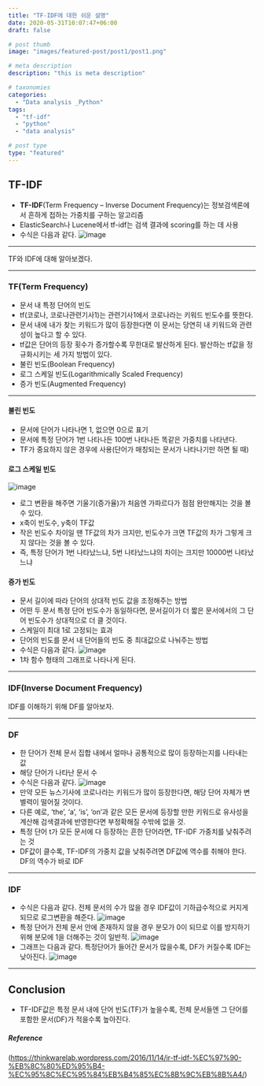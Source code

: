 ```yaml
---
title: "TF-IDF에 대한 쉬운 설명"
date: 2020-05-31T10:07:47+06:00
draft: false

# post thumb
image: "images/featured-post/post1/post1.png"

# meta description
description: "this is meta description"

# taxonomies
categories: 
  - "Data analysis _Python"
tags:
  - "tf-idf"
  - "python"
  - "data analysis"

# post type
type: "featured"
---
```


## TF-IDF

- **TF-IDF**(Term Frequency – Inverse Document Frequency)는 정보검색론에서 흔하게 접하는 가중치를 구하는 알고리즘
- ElasticSearch나 Lucene에서 tf-idf는 검색 결과에 scoring를 하는 데 사용
- 수식은 다음과 같다.
![image](../../images/featured-post/post1/img01.png)

<hr>

TF와 IDF에 대해 알아보겠다.

<hr>

### TF(Term Frequency)

- 문서 내 특정 단어의 빈도
- tf(코로나, 코로나관련기사1)는 관련기사1에서 코로나라는 키워드 빈도수를 뜻한다.
- 문서 내에 내가 찾는 키워드가 많이 등장한다면 이 문서는 당연히 내 키워드와 관련성이 높다고 할 수 있다.
- tf값은 단어의 등장 횟수가 증가할수록 무한대로 발산하게 된다. 발산하는 tf값을 정규화시키는 세 가지 방법이 있다.
- 불린 빈도(Boolean Frequency)
- 로그 스케일 빈도(Logarithmically Scaled Frequency)
- 증가 빈도(Augmented Frequency)

<hr>

#### 불린 빈도

- 문서에 단어가 나타나면 1, 없으면 0으로 표기
- 문서에 특정 단어가 1번 나타나든 100번 나타나든 똑같은 가중치를 나타낸다.
- TF가 중요하지 않은 경우에 사용(단어가 매칭되는 문서가 나타나기만 하면 될 때)

#### 로그 스케일 빈도

![image](../../images/featured-post/post1/img03.png)
- 로그 변환을 해주면 기울기(증가율)가 처음엔 가파르다가 점점 완만해지는 것을 볼 수 있다.
- x축이 빈도수, y축이 TF값
- 작은 빈도수 차이일 땐 TF값의 차가 크지만, 빈도수가 크면 TF값의 차가 그렇게 크지 않다는 것을 볼 수 있다.
- 즉, 특정 단어가 1번 나타났느냐, 5번 나타났느냐의 차이는 크지만 10000번 나타났느냐 

#### 증가 빈도

- 문서 길이에 따라 단어의 상대적 빈도 값을 조정해주는 방법
- 어떤 두 문서 특정 단어 빈도수가 동일하다면, 문서길이가 더 짧은 문서에서의 그 단어 빈도수가 상대적으로 더 클 것이다.
- 스케일이 최대 1로 고정되는 효과
- 단어의 빈도를 문서 내 단어들의 빈도 중 최대값으로 나눠주는 방법
- 수식은 다음과 같다.
![image](../../images/featured-post/post1/img06.png)
- 1차 함수 형태의 그래프로 나타나게 된다.

<hr>

### IDF(Inverse Document Frequency)
IDF를 이해하기 위해 DF를 알아보자.

<hr>

### DF

- 한 단어가 전체 문서 집합 내에서 얼마나 공통적으로 많이 등장하는지를 나타내는 값
- 해당 단어가 나타난 문서 수
- 수식은 다음과 같다.
![image](../../images/featured-post/post1/img07.png)
- 만약 모든 뉴스기사에 코로나라는 키워드가 많이 등장한다면, 해당 단어 자체가 변별력이 떨어질 것이다.
- 다른 예로, ‘the’, ‘a’, ‘is’, ‘on’과 같은 모든 문서에 등장할 만한 키워드로 유사성을 계산해 검색결과에 반영한다면 부정확해질 수밖에 없을 것.
- 특정 단어 t가 모든 문서에 다 등장하는 흔한 단어라면, TF-IDF 가중치를 낮춰주려는 것
- DF값이 클수록, TF-IDF의 가중치 값을 낮춰주려면 DF값에 역수를 취해야 한다. DF의 역수가 바로 IDF

<hr>

### IDF

- 수식은 다음과 같다. 전체 문서의 수가 많을 경우 IDF값이 기하급수적으로 커지게 되므로 로그변환을 해준다.
![image](../../images/featured-post/post1/img08.png)
- 특정 단어가 전체 문서 안에 존재하지 않을 경우 분모가 0이 되므로 이를 방지하기 위해 분모에 1을 더해주는 것이 일반적.
![image](../../images/featured-post/post1/img09.png)
- 그래프는 다음과 같다. 특정단어가 들어간 문서가 많을수록, DF가 커질수록 IDF는 낮아진다.
![image](../../images/featured-post/post1/img10.png)

<hr>

## Conclusion
- TF-IDF값은 특정 문서 내에 단어 빈도(TF)가 높을수록, 전체 문서들엔 그 단어를 포함한 문서(DF)가 적을수록 높아진다.


##### Reference
(https://thinkwarelab.wordpress.com/2016/11/14/ir-tf-idf-%EC%97%90-%EB%8C%80%ED%95%B4-%EC%95%8C%EC%95%84%EB%B4%85%EC%8B%9C%EB%8B%A4/)

<!-- 
##### Heading 5
###### Heading 6

<hr>

##### Emphasis

Emphasis, aka italics, with *asterisks* or _underscores_.

Strong emphasis, aka bold, with **asterisks** or __underscores__.

Combined emphasis with **asterisks and _underscores_**.

Strikethrough uses two tildes. ~~Scratch this.~~

<hr>

##### Link
[I'm an inline-style link](https://www.google.com)

[I'm an inline-style link with title](https://www.google.com "Google's Homepage")

[I'm a reference-style link][Arbitrary case-insensitive reference text]

[I'm a relative reference to a repository file](../blob/master/LICENSE)

[You can use numbers for reference-style link definitions][1]

Or leave it empty and use the [link text itself].

URLs and URLs in angle brackets will automatically get turned into links. 
http://www.example.com or <http://www.example.com> and sometimes 
example.com (but not on Github, for example).

Some text to show that the reference links can follow later.

[arbitrary case-insensitive reference text]: https://www.mozilla.org
[1]: http://slashdot.org
[link text itself]: http://www.reddit.com

<hr>

##### Paragraph

Lorem ipsum dolor sit amet consectetur adipisicing elit. Quam nihil enim maxime corporis cumque totam aliquid nam sint inventore optio modi neque laborum officiis necessitatibus, facilis placeat pariatur! Voluptatem, sed harum pariatur adipisci voluptates voluptatum cumque, porro sint minima similique magni perferendis fuga! Optio vel ipsum excepturi tempore reiciendis id quidem? Vel in, doloribus debitis nesciunt fugit sequi magnam accusantium modi neque quis, vitae velit, pariatur harum autem a! Velit impedit atque maiores animi possimus asperiores natus repellendus excepturi sint architecto eligendi non, omnis nihil. Facilis, doloremque illum. Fugit optio laborum minus debitis natus illo perspiciatis corporis voluptatum rerum laboriosam.

<hr>

##### List

1. List item
2. List item
3. List item
4. List item
5. List item

##### Unordered List

* List item
* List item
* List item
* List item
* List item

<hr>

##### Code and Syntax Highlighting

Inline `code` has `back-ticks around` it.

```javascript
var s = "JavaScript syntax highlighting";
alert(s);
```
 
```python
s = "Python syntax highlighting"
print s
```
 
```
No language indicated, so no syntax highlighting. 
But let's throw in a <b>tag</b>.
```

<hr>

##### Blockquote

> This is a blockquote example.

<hr>

##### Inline HTML

You can also use raw HTML in your Markdown, and it'll mostly work pretty well.

<dl>
  <dt>Definition list</dt>
  <dd>Is something people use sometimes.</dd>

  <dt>Markdown in HTML</dt>
  <dd>Does *not* work **very** well. Use HTML <em>tags</em>.</dd>
</dl>


<hr>

##### Tables

Colons can be used to align columns.

| Tables        | Are           | Cool  |
| ------------- |:-------------:| -----:|
| col 3 is      | right-aligned | $1600 |
| col 2 is      | centered      |   $12 |
| zebra stripes | are neat      |    $1 |

There must be at least 3 dashes separating each header cell.
The outer pipes (|) are optional, and you don't need to make the 
raw Markdown line up prettily. You can also use inline Markdown.

Markdown | Less | Pretty
--- | --- | ---
*Still* | `renders` | **nicely**
1 | 2 | 3

<hr>

##### Image

![image](../../images/post/post-1.jpg)

<hr>

##### Youtube video

{{< youtube C0DPdy98e4c >}} -->